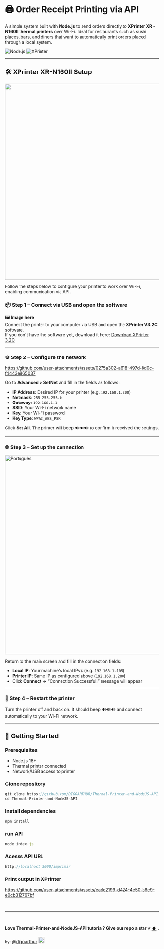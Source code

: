 # 🖨️ Order Receipt Printing via API

A simple system built with **Node.js** to send orders directly to **XPrinter XR - N160II thermal printers** over Wi-Fi. Ideal for restaurants such as sushi places, bars, and diners that want to automatically print orders placed through a local system.



 ![Node.js](https://img.shields.io/badge/Node.js-339933?logo=nodedotjs&logoColor=white&style=for-the-badge)   ![XPrinter](https://img.shields.io/badge/XPrinter-Thermal-blue?style=for-the-badge)

---

## 🛠️ XPrinter XR-N160II Setup

<div align="center">




<img width="1280" height="640" alt="Group 110" src="https://github.com/user-attachments/assets/53c85468-44a9-4b12-a81f-132d25451e93" />


</div>

Follow the steps below to configure your printer to work over Wi-Fi, enabling communication via API.

### 📦 Step 1 – Connect via USB and open the software

**🖼️ Image here**  
Connect the printer to your computer via USB and open the **XPrinter V3.2C** software.  
If you don't have the software yet, download it here: [Download XPrinter 3.2C](https://www.xprintertech.com/download-center/)

---

### ⚙️ Step 2 – Configure the network




https://github.com/user-attachments/assets/0275a302-a618-497d-8d0c-f4443e865037







Go to **Advanced > SetNet** and fill in the fields as follows:

- **IP Address**: Desired IP for your printer (e.g. `192.168.1.200`)
- **Netmask**: `255.255.255.0`
- **Gateway**: `192.168.1.1`
- **SSID**: Your Wi-Fi network name
- **Key**: Your Wi-Fi password
- **Key Type**: `WPA2_AES_PSK`

Click **Set All**. The printer will beep 🔊🔊🔊 to confirm it received the settings.

---

### 🌐 Step 3 – Set up the connection



<img  alt="Português"  height="650" src="https://github.com/user-attachments/assets/f61fb44e-7cb2-4bdb-bfe5-fe2378f63b0c">

Return to the main screen and fill in the connection fields:

- **Local IP**: Your machine's local IPv4 (e.g. `192.168.1.105`)
- **Printer IP**: Same IP as configured above (`192.168.1.200`)
- Click **Connect** → “Connection Successful!” message will appear

---

### 🔌 Step 4 – Restart the printer


Turn the printer off and back on. It should beep 🔊🔊🔊 and connect automatically to your Wi-Fi network.

---






## 🚀 Getting Started

### Prerequisites
- Node.js 18+
- Thermal printer connected
- Network/USB access to printer


### Clone repository
```js
git clone https://github.com/DIGOARTHUR/Thermal-Printer-and-NodeJS-API.git
cd Thermal-Printer-and-NodeJS-API
```
### Install dependencies
```js
npm install

```

### run API

```js
node index.js

```

### Acesss API URL
```js
http://localhost:3000/imprimir
```

### Print output in XPrinter



https://github.com/user-attachments/assets/eade2199-d424-4e50-b6e9-e0cb312767bf



<br> 

---

<br>  


**Love Thermal-Printer-and-NodeJS-API tutorial? Give our repo a star ⭐ [⬆️](https://github.com/DIGOARTHUR/Thermal-Printer-and-NodeJS-API) .**

`by`: [@digoarthur](https://www.linkedin.com/in/digoarthur/) <a href="https://youtu.be/dQw4w9WgXcQ?si=VBzREBlncKuPTYBs"> <img src="https://github.com/user-attachments/assets/f45f0115-761e-4207-a9d9-dddacfb5b96b" alt="Brazil Flag" width="20" /> </a> 
